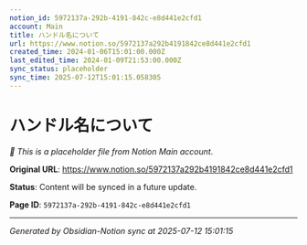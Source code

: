 ```yaml
---
notion_id: 5972137a-292b-4191-842c-e8d441e2cfd1
account: Main
title: ハンドル名について
url: https://www.notion.so/5972137a292b4191842ce8d441e2cfd1
created_time: 2024-01-06T15:01:00.000Z
last_edited_time: 2024-01-09T21:53:00.000Z
sync_status: placeholder
sync_time: 2025-07-12T15:01:15.058305
---
```


# ハンドル名について

*🔄 This is a placeholder file from Notion Main account.*

**Original URL**: https://www.notion.so/5972137a292b4191842ce8d441e2cfd1

**Status**: Content will be synced in a future update.

**Page ID**: `5972137a-292b-4191-842c-e8d441e2cfd1`

---

*Generated by Obsidian-Notion sync at 2025-07-12 15:01:15*
